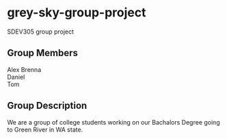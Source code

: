 # grey-sky-group-project
SDEV305 group project
## Group Members
Alex Brenna  
Daniel  
Tom  
## Group Description 
We are a group of college students working on our Bachalors Degree going to Green River in WA state.
